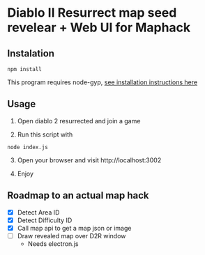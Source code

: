 # Diablo II Resurrect map seed revelear + Web UI for Maphack


## Instalation

``` 
npm install
```

This program requires node-gyp, [see installation instructions here](https://github.com/nodejs/node-gyp#on-windows)

## Usage

1. Open diablo 2 resurrected and join a game

2. Run this script with

```
node index.js
```

3. Open your browser and visit http://localhost:3002

4. Enjoy

## Roadmap to an actual map hack

- [x] Detect Area ID
- [X] Detect Difficulty ID
- [X] Call map api to get a map json or image
- [ ] Draw revealed map over D2R window 
    - Needs electron.js
